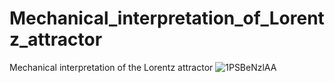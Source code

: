 # Mechanical_interpretation_of_Lorentz_attractor
Mechanical interpretation of the Lorentz attractor
![1PSBeNzlAA](https://github.com/Sazerfai/Mechanical_interpretation_of_Lorentz_attractor/assets/79790554/0a578ae2-4b63-4901-88b3-4c729cc12920)
